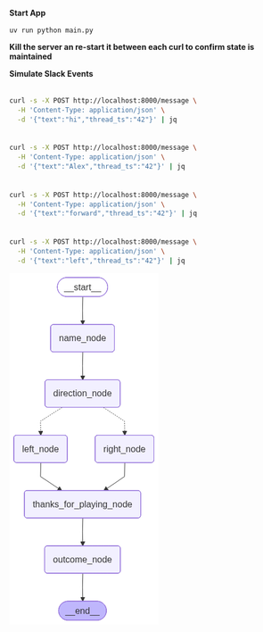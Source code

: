 
**Start App**
```
uv run python main.py
```

__Kill the server an re-start it between each curl to confirm state is maintained__


**Simulate Slack Events**

```bash 

curl -s -X POST http://localhost:8000/message \
  -H 'Content-Type: application/json' \
  -d '{"text":"hi","thread_ts":"42"}' | jq


curl -s -X POST http://localhost:8000/message \
  -H 'Content-Type: application/json' \
  -d '{"text":"Alex","thread_ts":"42"}' | jq


curl -s -X POST http://localhost:8000/message \
  -H 'Content-Type: application/json' \
  -d '{"text":"forward","thread_ts":"42"}' | jq


curl -s -X POST http://localhost:8000/message \
  -H 'Content-Type: application/json' \
  -d '{"text":"left","thread_ts":"42"}' | jq


```

![workflow_graph.png](workflow_graph.png)
